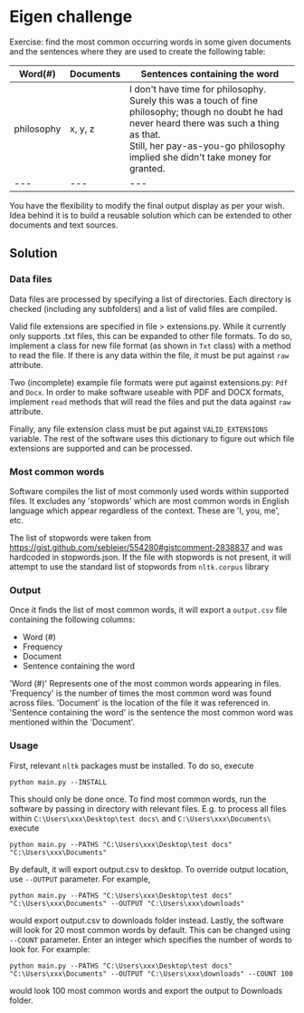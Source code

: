 # Eigen challenge

Exercise: find the most common occurring words in some given documents and the sentences where they are used to create the following table:

| Word(#) | Documents | Sentences containing the word |
|----------|----------------|--------|
| philosophy | x, y, z | I don't have time for philosophy. <br/> Surely this was a touch of fine philosophy; though no doubt he had never heard there was such a thing as that. <br/> Still, her pay-as-you-go philosophy implied she didn't take money for granted. |
| --- | --- | --- |

You have the flexibility to modify the final output display as per your wish. Idea behind it is to build a reusable solution which can be extended to other documents and text sources.

## Solution

### Data files
Data files are processed by specifying a list of directories. Each directory is checked (including any subfolders) and a list of valid files are compiled.

Valid file extensions are specified in file > extensions.py. While it currently only supports .txt files, this can be expanded to other file formats. To do so, implement a class for new file format (as shown in `Txt` class) with a method to read the file. If there is any data within the file, it must be put against `raw` attribute.

Two (incomplete) example file formats were put against extensions.py: `Pdf` and `Docx`. In order to make software useable with PDF and DOCX formats, implement `read` methods that will read the files and put the data against `raw` attribute.

Finally, any file extension class must be put against `VALID_EXTENSIONS` variable. The rest of the software uses this dictionary to figure out which file extensions are supported and can be processed.

### Most common words
Software compiles the list of most commonly used words within supported files. It excludes any 'stopwords' which are most common words in English language which appear regardless of the context. These are 'I, you, me', etc.

The list of stopwords were taken from https://gist.github.com/sebleier/554280#gistcomment-2838837 and was hardcoded in stopwords.json. If the file with stopwords is not present, it will attempt to use the standard list of stopwords from `nltk.corpus` library

### Output
Once it finds the list of most common words, it will export a `output.csv` file containing the following columns:
 - Word (#)
 - Frequency
 - Document
 - Sentence containing the word

'Word (#)' Represents one of the most common words appearing in files.
'Frequency' is the number of times the most common word was found across files.
'Document' is the location of the file it was referenced in.
'Sentence containing the word' is the sentence the most common word was mentioned within the 'Document'.

### Usage
First, relevant `nltk` packages must be installed. To do so, execute

`python main.py --INSTALL`

This should only be done once. To find most common words, run the software by passing in directory with relevant files. E.g. to process all files within `C:\Users\xxx\Desktop\test docs\` and `C:\Users\xxx\Documents\` execute

`python main.py --PATHS "C:\Users\xxx\Desktop\test docs" "C:\Users\xxx\Documents"`

By default, it will export output.csv to desktop. To override output location, use `--OUTPUT` parameter. For example,

`python main.py --PATHS "C:\Users\xxx\Desktop\test docs" "C:\Users\xxx\Documents" --OUTPUT "C:\Users\xxx\downloads"`

would export output.csv to downloads folder instead. Lastly, the software will look for 20 most common words by default. This can be changed using `--COUNT` parameter. Enter an integer which specifies the number of words to look for. For example:

`python main.py --PATHS "C:\Users\xxx\Desktop\test docs" "C:\Users\xxx\Documents" --OUTPUT "C:\Users\xxx\downloads" --COUNT 100`

would look 100 most common words and export the output to Downloads folder.
